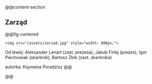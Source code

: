 @@content-section
## Zarząd

@@fig-centered
~~~
<img src="/assets/zarzad.jpg" style="width: 800px;">
~~~
Od lewej: Aleksander Lenart (zast. prezesa), Jakub Firlej (prezes), 
Igor Piechowiak (skarbnik), Bartosz Żbik (zast. skarbnika)

autorka: Ksymena Poradzisz
@@

@@

